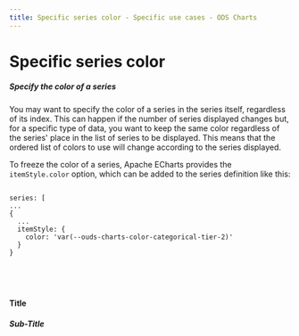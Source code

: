 ```yaml
---
title: Specific series color - Specific use cases - ODS Charts
---
```


<div class="title-bar">
  <div class="container-xxl">
    <h1 class="display-1">Specific series color</h1>
  </div>
</div>
<div class="container pt-3">
  <div class="card w-100">
    <div class="card-body">
      <h5 class="card-title">Specify the color of a series</h5>
      <p class="card-text">You may want to specify the color of a series in the series itself, regardless of its index. This can happen if the number of series displayed changes but, for a specific type of data, you want to keep the same color regardless of the series' place in the list of series to be displayed. This means that the ordered list of colors to use will change according to the series displayed.</p>
      <p class="card-text">
        To freeze the color of a series, Apache ECharts provides the
        <code>itemStyle.color</code> option, which can be added to the series definition like this:
        <code>
          <pre>
series: [
...
{
  ...
  itemStyle: {
    color: 'var(--ouds-charts-color-categorical-tier-2)'
  }
}
          </pre>
        </code>
      </p>
      <div id="htmlId">
        <div class="border border-subtle position-relative">
          <div class="chart_title">
            <h4 class="display-4 mx-3 mb-1 mt-3">Title</h4>
            <h5 class="display-5 mx-3 mb-1 mt-0">Sub-Title</h5>
          </div>
          <div id="barLine_holder">
            <div id="barLine_chart" style="width: 100%; height: 50vh" class="position-relative"></div>
          </div>
          <div id="barLine_legend"></div>
        </div>
      </div>
      <script>
        addViewCode();
      </script>
    </div>
  </div>
  <script id="codeId">
    ///////////////////////////////////////////////////
    // Used data
    ///////////////////////////////////////////////////

    var goals = new Array(...new Array(12).keys()).map((i) => {
      return 50 + Math.random() * 50;
    });

    var resultsOK = new Array(...new Array(12).keys()).map((i) => {
      return 50 + Math.random() * 50;
    });

    var resultsNOK = new Array(...new Array(12).keys()).map((i) => {
      return 50 + Math.random() * 50;
    });
    var dates = new Array(...new Array(12).keys()).map((i) => {
      var d = new Date();
      d.setMonth(d.getMonth() - i);
      return d.toLocaleDateString(undefined, {
        month: 'short',
        year: 'numeric',
      });
    });

    // Data to be displayed
    var dataOptions = {
      xAxis: {
        type: 'category',
        data: dates,
      },
      tooltip: {
        formatter: function (params) {
          return Math.round(params[0].value);
        },
      },
      series: [
        {
          data: resultsOK,
          type: 'bar',
          itemStyle: {
            color: 'var(--ouds-charts-color-categorical-tier-2)',
          },
        },
        {
          data: resultsNOK,
          type: 'bar',
        },
        {
          data: goals,
          type: 'line',
          itemStyle: {
            color: 'var(--ouds-charts-color-functional-negative)',
          },
        },
      ],
      legend: {
        data: ['Results OK', 'Results NOK', 'Goal'],
      },
    };

    ///////////////////////////////////////////////////
    // ODS Charts
    ///////////////////////////////////////////////////
    // Build the theme
    var themeManager = ODSCharts.getThemeManager();
    echarts.registerTheme(themeManager.name, themeManager.theme);

    // Get the chart holder and initiate it with the generated theme
    var div = document.getElementById('barLine_chart');
    var myChart = echarts.init(div, themeManager.name, {
      renderer: 'svg',
    });

    // Set the data to be displayed.
    themeManager.setDataOptions(dataOptions);
    // Register the externalization of the legend.
    themeManager.externalizeLegends(myChart, '#barLine_legend');
    // Manage window size changed
    themeManager.manageChartResize(myChart, 'barLine_chart');
    // Register the externalization of the tooltip/popup
    themeManager.externalizePopover();
    // Observe dark / light mode changes
    themeManager.manageThemeObserver(myChart);
    // Display the chart using the configured theme and data.
    myChart.setOption(themeManager.getChartOptions());

  </script>
</div>
